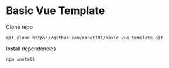 # Basic Vue Template
Clone repo
```
git clone https://github.com/ranet101/basic_vue_template.git
```
Install dependencies
```
npm install
```
